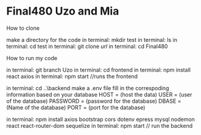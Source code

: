 # Final480 Uzo and Mia

How to clone

make a directory for the code
in terminal: mkdir test
in terminal: ls
in terminal: cd test
in terminal: git clone *url*
in terminal: cd Final480

How to run my code

in terminal: git branch Uzo
in terminal: cd frontend
in terminal: npm install react axios
in terminal: npm start //runs the frontend

in terminal: cd ..\backend
make a .env file fill in the correspoding information based on your database
HOST = (host the data)
USER = (user of the database)
PASSWORD = (password for the database)
DBASE = (Name of the database)
PORT = (port for the database)

in terminal: npm install axios bootstrap cors dotenv epress mysql nodemon react react-router-dom sequelize
in terminal: npm start // run the backend
